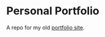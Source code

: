 # Personal Portfolio
A repo for my old [portfolio site](http://nguyen-michael.github.io/old-portfolio). 
